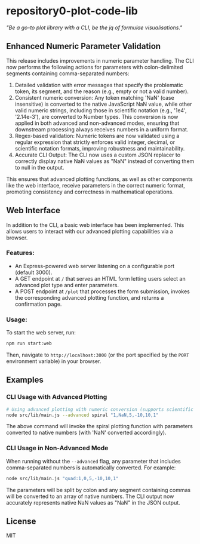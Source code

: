 # repository0-plot-code-lib

_"Be a go-to plot library with a CLI, be the jq of formulae visualisations."_

## Enhanced Numeric Parameter Validation

This release includes improvements in numeric parameter handling. The CLI now performs the following actions for parameters with colon-delimited segments containing comma-separated numbers:

1. Detailed validation with error messages that specify the problematic token, its segment, and the reason (e.g., empty or not a valid number).
2. Consistent numeric conversion: Any token matching 'NaN' (case insensitive) is converted to the native JavaScript NaN value, while other valid numeric strings, including those in scientific notation (e.g., '1e4', '2.14e-3'), are converted to Number types. This conversion is now applied in both advanced and non-advanced modes, ensuring that downstream processing always receives numbers in a uniform format.
3. Regex-based validation: Numeric tokens are now validated using a regular expression that strictly enforces valid integer, decimal, or scientific notation formats, improving robustness and maintainability.
4. Accurate CLI Output: The CLI now uses a custom JSON replacer to correctly display native NaN values as "NaN" instead of converting them to null in the output.

This ensures that advanced plotting functions, as well as other components like the web interface, receive parameters in the correct numeric format, promoting consistency and correctness in mathematical operations.

## Web Interface

In addition to the CLI, a basic web interface has been implemented. This allows users to interact with our advanced plotting capabilities via a browser.

### Features:
- An Express-powered web server listening on a configurable port (default 3000).
- A GET endpoint at `/` that serves an HTML form letting users select an advanced plot type and enter parameters.
- A POST endpoint at `/plot` that processes the form submission, invokes the corresponding advanced plotting function, and returns a confirmation page.

### Usage:

To start the web server, run:

```bash
npm run start:web
```

Then, navigate to `http://localhost:3000` (or the port specified by the `PORT` environment variable) in your browser.

## Examples

### CLI Usage with Advanced Plotting

```bash
# Using advanced plotting with numeric conversion (supports scientific notation)
node src/lib/main.js --advanced spiral "1,NaN,5,-10,10,1"
```

The above command will invoke the spiral plotting function with parameters converted to native numbers (with 'NaN' converted accordingly).

### CLI Usage in Non-Advanced Mode

When running without the `--advanced` flag, any parameter that includes comma-separated numbers is automatically converted. For example:

```bash
node src/lib/main.js "quad:1,0,5,-10,10,1"
```

The parameters will be split by colon and any segment containing commas will be converted to an array of native numbers. The CLI output now accurately represents native NaN values as "NaN" in the JSON output.

## License

MIT
